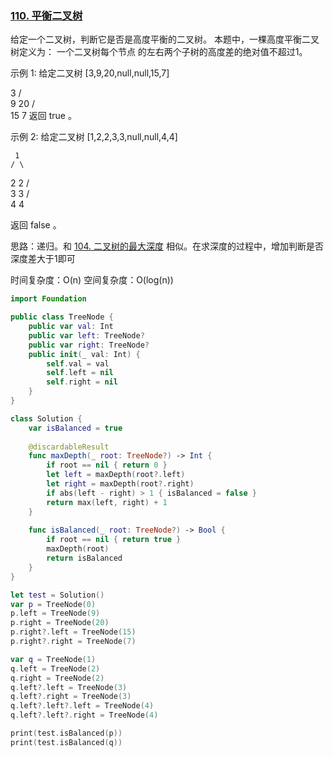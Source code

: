 ### [110. 平衡二叉树](https://leetcode-cn.com/problems/balanced-binary-tree/)

给定一个二叉树，判断它是否是高度平衡的二叉树。 
本题中，一棵高度平衡二叉树定义为： 
一个二叉树每个节点 的左右两个子树的高度差的绝对值不超过1。
 
示例 1: 
给定二叉树 [3,9,20,null,null,15,7]
 
  3
 / \
 9  20
   /  \
  15   7
返回 true 。
 
示例 2: 
给定二叉树 [1,2,2,3,3,null,null,4,4]
 
     1
    / \
   2   2
  / \
 3   3
/ \
4  4

返回 false 。
 

思路：递归。和 [104. 二叉树的最大深度](https://github.com/alflix/leetcode-swift/tree/master/104-maxDepth)
相似。在求深度的过程中，增加判断是否深度差大于1即可
 
时间复杂度：O(n)
空间复杂度：O(log(n))

```swift
import Foundation

public class TreeNode {
    public var val: Int
    public var left: TreeNode?
    public var right: TreeNode?
    public init(_ val: Int) {
        self.val = val
        self.left = nil
        self.right = nil
    }
}

class Solution {  
    var isBalanced = true
    
    @discardableResult
    func maxDepth(_ root: TreeNode?) -> Int {
        if root == nil { return 0 }
        let left = maxDepth(root?.left)
        let right = maxDepth(root?.right)
        if abs(left - right) > 1 { isBalanced = false }
        return max(left, right) + 1
    }
    
    func isBalanced(_ root: TreeNode?) -> Bool {
        if root == nil { return true }
        maxDepth(root)
        return isBalanced
    }
}

let test = Solution()
var p = TreeNode(0)
p.left = TreeNode(9)
p.right = TreeNode(20)
p.right?.left = TreeNode(15)
p.right?.right = TreeNode(7)

var q = TreeNode(1)
q.left = TreeNode(2)
q.right = TreeNode(2)
q.left?.left = TreeNode(3)
q.left?.right = TreeNode(3)
q.left?.left?.left = TreeNode(4)
q.left?.left?.right = TreeNode(4)

print(test.isBalanced(p))
print(test.isBalanced(q))
```

